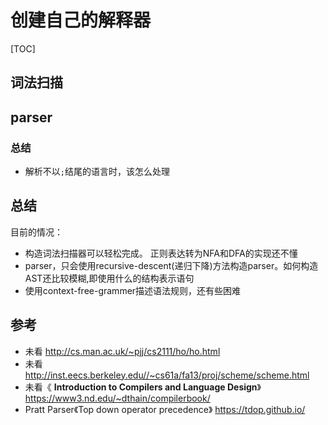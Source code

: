 # 创建自己的解释器

[TOC]



## 词法扫描



## parser



### 总结

* 解析不以`;`结尾的语言时，该怎么处理

## 总结

目前的情况：

* 构造词法扫描器可以轻松完成。 正则表达转为NFA和DFA的实现还不懂
* parser，只会使用recursive-descent(递归下降)方法构造parser。如何构造AST还比较模糊,即使用什么的结构表示语句
* 使用context-free-grammer描述语法规则，还有些困难



## 参考

* 未看 http://cs.man.ac.uk/~pjj/cs2111/ho/ho.html
* 未看 http://inst.eecs.berkeley.edu//~cs61a/fa13/proj/scheme/scheme.html
* 未看《 **Introduction to Compilers and Language Design**》https://www3.nd.edu/~dthain/compilerbook/
* Pratt Parser《Top down operator precedence》 https://tdop.github.io/ 